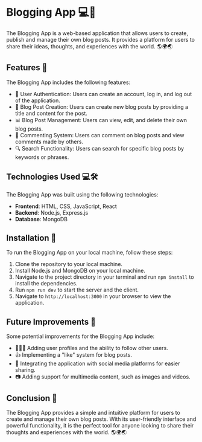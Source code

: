 # Blogging App 💻📝

The Blogging App is a web-based application that allows users to create, publish and manage their own blog posts. It provides a platform for users to share their ideas, thoughts, and experiences with the world. 🌎🌍🌏

## Features 🚀

The Blogging App includes the following features:

- 🔐 User Authentication: Users can create an account, log in, and log out of the application.
- 📝 Blog Post Creation: Users can create new blog posts by providing a title and content for the post.
- 📊 Blog Post Management: Users can view, edit, and delete their own blog posts.
- 💬 Commenting System: Users can comment on blog posts and view comments made by others.
- 🔍 Search Functionality: Users can search for specific blog posts by keywords or phrases.

## Technologies Used 💻🛠

The Blogging App was built using the following technologies:

- **Frontend**: HTML, CSS, JavaScript, React
- **Backend**: Node.js, Express.js
- **Database**: MongoDB

## Installation 🚀

To run the Blogging App on your local machine, follow these steps:

1. Clone the repository to your local machine.
2. Install Node.js and MongoDB on your local machine.
3. Navigate to the project directory in your terminal and run `npm install` to install the dependencies.
4. Run `npm run dev` to start the server and the client.
5. Navigate to `http://localhost:3000` in your browser to view the application.

## Future Improvements 🚀

Some potential improvements for the Blogging App include:

- 🧑‍🤝‍🧑 Adding user profiles and the ability to follow other users.
- 👍 Implementing a "like" system for blog posts.
- 🤝 Integrating the application with social media platforms for easier sharing.
- 📷 Adding support for multimedia content, such as images and videos.

## Conclusion 🤝

The Blogging App provides a simple and intuitive platform for users to create and manage their own blog posts. With its user-friendly interface and powerful functionality, it is the perfect tool for anyone looking to share their thoughts and experiences with the world. 🌎🌍🌏
